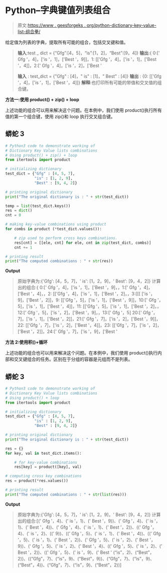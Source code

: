 # Python–字典键值列表组合

> 原文:[https://www . geesforgeks . org/python-dictionary-key-value-list-组合拳/](https://www.geeksforgeeks.org/python-dictionary-key-value-lists-combinations/)

给定值为列表的字典，提取所有可能的组合，包括交叉键和值。

> **输入**:test _ dict = {“Gfg”:[4，5]，“is”:[1，2]，“Best”:[9，4]}
> **输出**:{ 0:[' Gfg '，4]，['is '，1]，['Best '，9]]，1: [['Gfg '，4]，['is '，1]，['Best '，4]]，2:[' Gfg '，4]，['is '，2]，['Best '
> 
> **输入** : test_dict = {"Gfg" : [4]，" is" : [1]，" Best" : [4]}
> **输出** : {0: [['Gfg '，4]，['is '，1]，['Best '，4]]}
> **解释**:也打印所有可能的带值和交叉值的组合键。

**方法一:使用 product() + zip() + loop**

上述功能的组合可以用来解决这个问题。在本例中，我们使用 product()执行所有值的第一个组合键，使用 zip()和 loop 执行交叉组合键。

## 蟒蛇 3

```py
# Python3 code to demonstrate working of 
# Dictionary Key Value lists combinations
# Using product() + zip() + loop
from itertools import product

# initializing dictionary
test_dict = {"Gfg" : [4, 5, 7],
             "is" : [1, 2, 9],
             "Best" : [9, 4, 2]}

# printing original dictionary
print("The original dictionary is : " + str(test_dict))

temp = list(test_dict.keys())        
res = dict()
cnt = 0

# making key-value combinations using product
for combs in product (*test_dict.values()):

    # zip used to perform cross keys combinations.
    res[cnt] = [[ele, cnt] for ele, cnt in zip(test_dict, combs)]
    cnt += 1

# printing result 
print("The computed combinations : " + str(res)) 
```

**Output**

> 原始字典为:{'Gfg': [4，5，7]，' is': [1，2，9]，' Best': [9，4，2]}
> 计算出的组合:{ 0:[' Gfg '，4]，['is '，1]，['Best '，9]，，1:[' Gfg '，4]，['Best '，4]，，2: [['Gfg '，4]，['is '，1]，['Best '，2]，，3:[[[ ['is '，9]，['Best '，2]]，9: [['Gfg '，5]，['is '，1]，['Best '，9]]，10:[' Gfg '，5]，['is '，1]，['Best '，4]]，11: [['Gfg '，5]，['is '，1]，['Best '，2]，，12:[' Gfg '，5]，['is '，2]，['Best '，9]，，13:[' Gfg '，5] 20:[' Gfg '，7]，['is '，1]，['Best '，2]]，21:[' Gfg '，7]，['is '，2]，['Best '，9]]，22: [['Gfg '，7]，['is '，2]，['Best '，4]]，23: [['Gfg '，7]，['is '，2]，['Best '，2]]，24:[' Gfg '，7]，['is '，9]，['Best '

**方法 2:使用积()+循环**

上述功能的组合也可以用来解决这个问题。在本例中，我们使用 product()执行内部和交叉键组合的任务。区别在于分组的容器是元组而不是列表。

## 蟒蛇 3

```py
# Python3 code to demonstrate working of 
# Dictionary Key Value lists combinations
# Using product() + loop
from itertools import product

# initializing dictionary
test_dict = {"Gfg" : [4, 5, 7],
             "is" : [1, 2, 9],
             "Best" : [9, 4, 2]}

# printing original dictionary
print("The original dictionary is : " + str(test_dict))

res = {}
for key, val in test_dict.items():

    # for key-value combinations 
    res[key] = product([key], val)

# computing cross key combinations
res = product(*res.values())

# printing result 
print("The computed combinations : " + str(list(res))) 
```

**Output**

> 原始字典为:{'Gfg': [4，5，7]，' is': [1，2，9]，' Best': [9，4，2]}
> 计算出的组合:[(' Gfg '，4)、(' is '，1)、(' Best '，9))、(' Gfg '，4)、(' is '，1)、(' Best '，4))、(' Gfg '，4)、(' is '，1)、(' Best '，2))、((' Gfg '，4)、(' is '，2)、((' 9))、((' Gfg '，5)、(' is '，1)、(' Best '，4))、((' Gfg '，5)、(' is '，1)、(' Best '，2))、(' Gfg '，5)、(' is '，2)、(' Best '，9))、(' Gfg '，5)、(' is '，2)、(' Best '，4)、((' Gfg '，5)、(' is '，2)、(' Best '，2))、((' Gfg '，5)、(' is '，9)、(' Best ' (“is”，2)、(“Best”，2))、((“Gfg”，7)、(“is”，9)、(“Best”，9))、(“Gfg”，7)、(“is”，9)、(“Best”，4))、(“Gfg”，7)、(“is”，9)、(“Best”，2))]